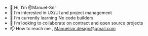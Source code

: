 - 👋 Hi, I’m @Manuel-Snr
- 👀 I’m interested in UX/UI and project management
- 🌱 I’m currently learning No code builders
- 💞️ I’m looking to collaborate on contract and open source projects
- 📫 How to reach me , Manuelsnr.design@gmail.com

<!---
Manuel-Snr/Manuel-Snr is a ✨ special ✨ repository because its `README.md` (this file) appears on your GitHub profile.
You can click the Preview link to take a look at your changes.
--->
